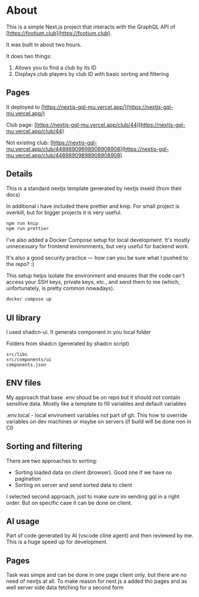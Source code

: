 # About

This is a simple Next.js project that interacts with the GraphQL API of [https://footium.club](https://footium.club). 

It was built in about two hours.

It does two things:

1) Allows you to find a club by its ID
2) Displays club players by club ID with basic sorting and filtering

## Pages 

It deployed to [https://nextjs-gql-mu.vercel.app/](https://nextjs-gql-mu.vercel.app/)

Club page: 
[https://nextjs-gql-mu.vercel.app/club/44](https://nextjs-gql-mu.vercel.app/club/44)

Not existing club: 
[https://nextjs-gql-mu.vercel.app/club/44898909898908908908](https://nextjs-gql-mu.vercel.app/club/44898909898908908908)

## Details

This is a standard nextjs template generated by nextjs inseld (from their docs)

In additional i have included there prettier and knip. For small project is overkill, but for bigger projects it is very useful.

```bash
npm run knip
npm run prettier
```

I've also added a Docker Compose setup for local development. It's mostly unnecessary for frontend environments, but very useful for backend work.

It's also a good security practice — how can you be sure what I pushed to the repo? :)

This setup helps isolate the environment and ensures that the code can't access your SSH keys, private keys, etc., and send them to me (which, unfortunately, is pretty common nowadays).

```bash
docker compose up
```

## UI library

I used shadcn-ui. It generats component in you local folder 

Folders from shadcn (generated by shadcn script)

```
src/libs
src/components/ui
components.json
```


## ENV files

My approach that base .env shoud be on repo but it should not contain sensitive data. Mostly like a template to fill variables and default variables

.env.local - local enviroment variables not part of git. This how to override variables on dev machines or maybe on servers (if build will be done non in CI)


## Sorting and filtering

There are two approaches to sorting:
- Sorting loaded data on client (browser). Good one if we have no pagination
- Sorting on server and send sorted data to client

I selected second approach, just to make sure im sending gql in a right order. But on specific case it can be done on client.

## AI usage 

Part of code generated by AI (vscode cline agent) and then reviewed by me. This is a huge speed up for development.


## Pages 
Task was simpe and can be done in one page client only, but there are no need of nextjs at all. To make reason for next js a added tho pages and as well server side data fetching for a second form
